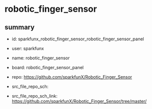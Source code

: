 # robotic_finger_sensor
 
## summary 
* id: sparkfunx_robotic_finger_sensor_robotic_finger_sensor_panel
* user: sparkfunx
* name: robotic_finger_sensor
* board: robotic_finger_sensor_panel
* repo: https://github.com/sparkfunX/Robotic_Finger_Sensor



* src_file_repo_sch: 
* src_file_repo_sch_link: https://github.com/sparkfunX/Robotic_Finger_Sensor/tree/master/




